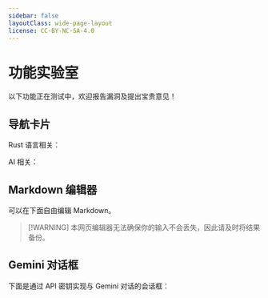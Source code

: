 ```yaml
---
sidebar: false
layoutClass: wide-page-layout
license: CC-BY-NC-SA-4.0
---
```


# 功能实验室

以下功能正在测试中，欢迎报告漏洞及提出宝贵意见！

## 导航卡片

Rust 语言相关：

<NavCardGrid :columns="5">
  <NavCard
    title="Rust 程序设计语言"
    description="社区支持的最新版 Rust 标准教科书"
    link="https://rust-exercises.com/100-exercises/"
    colorLight="#eb864c"
    colorDark="#dea584"
  />
  <NavCard
    title="100 Exercises"
    description="通过 100 道练习从零学习 Rust"
    link="https://rust-exercises.com/100-exercises/"
    colorLight="#eb864c"
    colorDark="#dea584"
  />
  <NavCard
    title="Comprehensive Rust🦀"
    description="由 Android 团队开发，每节均配备练习"
    link="https://google.github.io/comprehensive-rust/zh-CN/index.html"
    colorLight="#eb864c"
    colorDark="#dea584"
  />
  <NavCard
    title="Rust Cookbook"
    description="通过代码实例展示 Rust 生态系统的一角"
    link="https://play.rust-lang.org/"
    colorLight="#eb864c"
    colorDark="#dea584"
  />
  <NavCard
    title="Rust 参考手册"
    description="对教科书的补充，适合有语言基础者"
    link="https://rust-exercises.com/100-exercises/"
    colorLight="#eb864c"
    colorDark="#dea584"
  />
  <NavCard
    title="The Rustonomicon"
    description="对参考手册的补充，适合有语言基础者"
    link="https://doc.rust-lang.org/nomicon/"
    colorLight="#eb864c"
    colorDark="#dea584"
  />
  <NavCard
    title="Effective Rust"
    description="进一步精进 Rust 代码能力"
    link="https://www.lurklurk.org/effective-rust/title-page.html"
    colorLight="#eb864c"
    colorDark="#dea584"
  />
  <NavCard
    title="Rust 宏小册"
    description="深入理解 Rust 宏，适合有语言基础者"
    link="https://zjp-cn.github.io/tlborm/"
    colorLight="#eb864c"
    colorDark="#dea584"
  />
  <NavCard
    title="Rand Book"
    description="对 Rand 库的详细介绍，适合快速上手"
    link="https://rust-random.github.io/book/intro.html"
    colorLight="#eb864c"
    colorDark="#dea584"
  />
  <NavCard
    title="Rust Playground"
    description="线上编译运行 Rust 代码的好去处"
    link="https://play.rust-lang.org/"
    colorLight="#eb864c"
    colorDark="#dea584"
  />
</NavCardGrid>

AI 相关：

<NavCardGrid :columns="4">
  <NavCard
    title="Google AI Studio"
    description="访问最新的 Gemini 大模型（大部分无限额）"
    link="https://aistudio.google.com/prompts/new_chat"
    colorLight="#346bf1"
    colorDark="#4fa0ff"
  />
  <NavCard
    title="ChatGPT"
    description="访问 ChatGPT（有使用限额）"
    link="https://chatgpt.com/"
    colorLight="#676767"
    colorDark="#ddd"
  />
  <NavCard
    title="Microsoft Copilot"
    description="访问 Copilot（有使用限额）"
    link="https://copilot.microsoft.com/"
    colorLight="rgb(202, 125, 54)"
    colorDark="rgb(253, 213, 182)"
  />
  <NavCard
    title="deepseek"
    description="访问 deepseek（无使用限额）"
    link="https://chat.deepseek.com/"
    colorLight="#2563eb"
    colorDark="#a4b9e8"
  />
  <NavCard
    title="动手学深度学习"
    description="内容全面，适合有 Python 基础者学习"
    link="https://zh.d2l.ai/"
    colorLight="rgb(33, 150, 243)"
    colorDark="#b3d4fc"
  />
  
</NavCardGrid>

## Markdown 编辑器

可以在下面自由编辑 Markdown。

> [!WARNING] 本网页编辑器无法确保你的输入不会丢失，因此请及时将结果备份。

<ClientOnly>
  <MarkdownPlayground title="Akademia Markdown 编辑器" />
</ClientOnly>

## Gemini 对话框

下面是通过 API 密钥实现与 Gemini 对话的会话框：

<GeminiChat />
